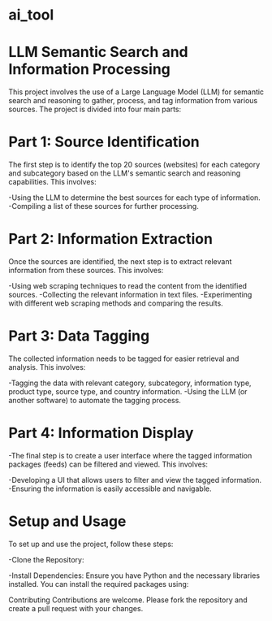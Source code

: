 # ai_tool
# LLM Semantic Search and Information Processing
This project involves the use of a Large Language Model (LLM) for semantic search and reasoning to gather, process, and tag information from various sources. The project is divided into four main parts:

# Part 1: Source Identification
The first step is to identify the top 20 sources (websites) for each category and subcategory based on the LLM's semantic search and reasoning capabilities. This involves:

-Using the LLM to determine the best sources for each type of information.
-Compiling a list of these sources for further processing.
# Part 2: Information Extraction
Once the sources are identified, the next step is to extract relevant information from these sources. This involves:

-Using web scraping techniques to read the content from the identified sources.
-Collecting the relevant information in text files.
-Experimenting with different web scraping methods and comparing the results.
# Part 3: Data Tagging
The collected information needs to be tagged for easier retrieval and analysis. This involves:

-Tagging the data with relevant category, subcategory, information type, product type, source type, and country information.
-Using the LLM (or another software) to automate the tagging process.
# Part 4: Information Display
-The final step is to create a user interface where the tagged information packages (feeds) can be filtered and viewed. This involves:

-Developing a UI that allows users to filter and view the tagged information.
-Ensuring the information is easily accessible and navigable.
# Setup and Usage
To set up and use the project, follow these steps:

-Clone the Repository:

-Install Dependencies:
Ensure you have Python and the necessary libraries installed. You can install the required packages using:


Contributing
Contributions are welcome. Please fork the repository and create a pull request with your changes.
